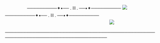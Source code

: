        ──────────✦•── . ⛓️ . ──•✦──────────  ![](https://komarev.com/ghpvc/?username=yvoisen&color=green&style=for-the-badge&label=+E+Y+E+S🐍+&base=4274)  ──────────✦•── . ⛓️ . ──•✦──────────
  
  
  
                                      ![](https://cdn.discordapp.com/attachments/934596480310853685/1410411775404540074/Untitled136_20250828005228.png?ex=68d5d5d3&is=68d48453&hm=935f61eeba38dece08eb0ac1139df2dbcbba8de13037137208967a13c3e832e3&=&format=webp&quality=lossless&width=500&height=500)


────────────────────────────────────────────────────────────────────────────────────
